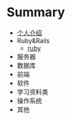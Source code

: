 # Summary

* [个人介绍](README.md)
* Ruby&Rails
    * [ruby](posts/1.md)
* 服务器
* 数据库
* 前端
* 软件
* 学习资料类
* 操作系统
* 其他


